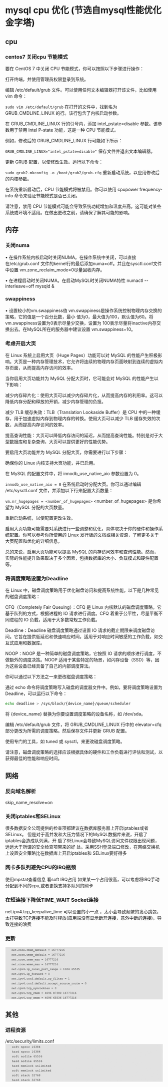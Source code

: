 # mysql cpu 优化 (节选自mysql性能优化金字塔)

## cpu
### centos7 关闭cpu 节能模式


要在 CentOS 7 中关闭 CPU 节能模式，你可以按照以下步骤进行操作：

打开终端，并使用管理员权限登录到系统。

编辑 /etc/default/grub 文件。可以使用任何文本编辑器打开该文件，比如使用 vim 命令：

`sudo vim /etc/default/grub`
在打开的文件中，找到名为 GRUB_CMDLINE_LINUX 的行。该行包含了内核启动参数。

在 GRUB_CMDLINE_LINUX 行的引号内，添加 intel_pstate=disable 参数。该参数用于禁用 Intel P-state 功能，这是一种 CPU 节能模式。

例如，修改后的 GRUB_CMDLINE_LINUX 行可能如下所示：


`GRUB_CMDLINE_LINUX="intel_pstate=disable"`
保存文件并退出文本编辑器。

更新 GRUB 配置，以使修改生效。运行以下命令：

`sudo grub2-mkconfig -o /boot/grub2/grub.cfg`
重新启动系统，以应用修改后的内核参数。

在系统重新启动后，CPU 节能模式将被禁用。你可以使用 cpupower frequency-info 命令来验证节能模式是否已关闭。

请注意，禁用 CPU 节能模式可能会导致系统功耗增加和温度升高。这可能对某些系统或环境不适用。在做出更改之前，请确保了解其可能的影响。




## 内存
### 关闭numa

• 在操作系统内核启动时关闭NUMA。在操作系统中关闭，可以直接在/etc/grub.conf
文件的kernel行的最后添加numa=off。并且在sysctl.conf文件中设置
vm.zone_reclaim_mode=0尽量回收内存。


• 在进程启动时关闭NUMA。在启动MySQL时关闭NUMA特性
numactl --interleave=off mysqld &

### swappiness
• 设置较小的vm.swappiness值
vm.swappiness是操作系统控制物理内存交换的策略，它的值是一个百分比数，最小
值为0，最大值为100，默认值为60。将vm.swappiness设置为0表示尽量少交换，设置为
100表示尽量将inactive内存交换出去。在MySQL所在的服务器中建议设置
vm.swappiness=10。

### 考虑开启大页

在 Linux 系统上启用大页（Huge Pages）功能可以对 MySQL 的性能产生积极影响。大页是一种内存管理技术，它允许将连续的物理内存页面映射到连续的虚拟内存页面，从而提高内存访问的效率。

当你启用大页功能并为 MySQL 分配大页时，它可能会对 MySQL 的性能产生以下影响：

减少内存碎片化：使用大页可以减少内存碎片化，从而提高内存的利用率。这可以降低内存分配和释放的开销，减少内存管理的负担。

减少 TLB 缓存失效：TLB（Translation Lookaside Buffer）是 CPU 中的一种缓存，用于加速虚拟内存到物理内存的转换。使用大页可以减少 TLB 缓存失效的次数，从而提高内存访问的效率。

提高查询性能：大页可以降低内存访问的延迟，从而提高查询性能。特别是对于大型数据库和复杂查询，大页可以提供更好的性能优势。

要启用大页功能并为 MySQL 分配大页，你需要进行以下步骤：

确保你的 Linux 内核支持大页功能，并已启用。

在 MySQL 的配置文件中，将 innodb_use_native_aio 参数设置为 0。


`innodb_use_native_aio = 0`
在系统启动时分配大页。你可以通过编辑 /etc/sysctl.conf 文件，并添加以下行来配置大页数量：


`vm.nr_hugepages = <number_of_hugepages>`
<number_of_hugepages> 是你希望为 MySQL 分配的大页数量。

重新启动系统，以使配置更改生效。

启用大页功能可能需要对系统进行一些调整和优化，具体取决于你的硬件和操作系统配置。你可以参考你所使用的 Linux 发行版的文档或相关资源，了解更多关于大页配置和优化的详细信息。

总的来说，启用大页功能可以提高 MySQL 的内存访问效率和查询性能。然而，实际的性能提升效果取决于多个因素，包括数据库的大小、负载模式和硬件配置等。

### 将调度策略设置为Deadline

在 Linux 中，磁盘调度策略用于优化磁盘访问和提高系统性能。以下是几种常见的磁盘调度策略：

CFQ（Completely Fair Queuing）：CFQ 是 Linux 内核默认的磁盘调度策略。它基于队列的方式，根据进程的 IO 请求进行调度。CFQ 着重于公平性，尽量平衡不同进程的 IO 负载，适用于大多数常规工作负载。

Deadline：Deadline 磁盘调度策略通过设置 IO 请求的截止期限来调度磁盘访问。它旨在提供低延迟和快速响应时间，适用于对响应时间敏感的工作负载，如交互式应用和数据库。

NOOP：NOOP 是一种简单的磁盘调度策略，它按照 IO 请求的顺序进行调度，不做额外的调度决策。NOOP 适用于某些特定的场景，如闪存设备（SSD）等，因为这些设备已经具备了自己的内部调度算法。

你可以通过以下方法之一来更改磁盘调度策略：

通过 echo 命令将调度策略写入磁盘的调度器文件中。例如，要将调度策略设置为 Deadline，可以运行以下命令：

```bash
echo deadline > /sys/block/{device_name}/queue/scheduler
```
将 {device_name} 替换为你要设置调度策略的设备名称，如 /dev/sda。

编辑 /etc/default/grub 文件，将 GRUB_CMDLINE_LINUX 行中的 elevator=cfq 部分更改为所需的调度策略。然后保存文件并更新 GRUB 配置。

使用专门的工具，如 tuned 或 sysctl，来更改磁盘调度策略。

请注意，磁盘调度策略的选择应该根据具体的硬件和工作负载进行评估和测试，以获得最佳的性能和响应时间。


## 网络

### 反向域名解析
skip_name_resolve=on

### 关闭iptables和SELinux

很多数据安全公司提供的检查项都建议在数据库服务器上开启iptables或者SELinux。
但是对于高并发和大压力情况下的MySQL数据库来说，开启了iptables会造成队列满，开
启了SELinux会导致MySQL访问文件权限出现问题，远远大于所谓的安全检查项带来的好
处。采用SSH登录端口修改，在网络交换机上设置安全策略比在数据库上开启iptables和
SELinux要好得多

### 网卡多队列避免CPU的IRQ瓶颈

使用mpstat查看信息
看soft IRQ占用
如果某一个占用很高，可以考虑将IRQ手动分配到不同的cpu,或者更换支持多队列的网卡

### 在短连接下降低TIME_WAIT Socket连接
net.ipv4.tcp_keepalive_time 可以设置的小一点 ，太小会导致频繁的发心跳包，太打导致TCP连接不能及时释放(应用端没有显示断开连接，意外中断的连接)，导致连接的浪费

### 更新
![sysctl.conf](image/image.png)

## 其他

### 进程资源
/etc/security/limits.conf
![Alt text](image/image-1.png)
